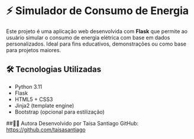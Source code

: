 # ⚡ Simulador de Consumo de Energia

Este projeto é uma aplicação web desenvolvida com **Flask** que permite ao usuário simular o consumo de energia elétrica com base em dados personalizados. Ideal para fins educativos, demonstrações ou como base para projetos maiores.

## 🛠 Tecnologias Utilizadas

- Python 3.11
- Flask
- HTML5 + CSS3
- Jinja2 (template engine)
- Bootstrap (opcional para estilização)

##👩‍💻 Autora
Desenvolvido por Taisa Santiago
GitHub: https://github.com/taisasantiago

